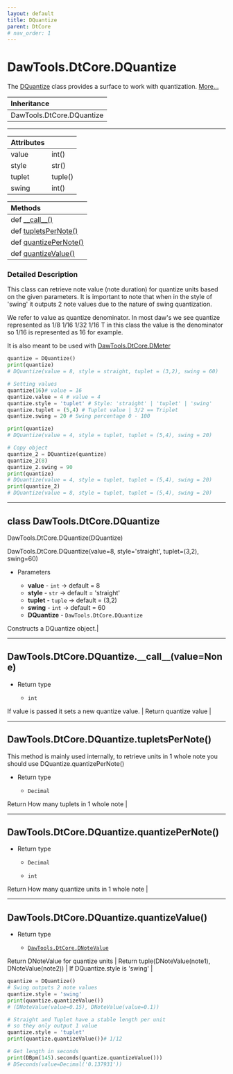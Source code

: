 ```yaml
---
layout: default
title: DQuantize
parent: DtCore
# nav_order: 1
---
```


# DawTools.DtCore.DQuantize

The [DQuantize](dquantize.html#class-dawtoolsdtcoredquantize) class provides a surface
to work with quantization. [More...](dquantize.html#detailed-description)

| Inheritance            |
|:-----------------------|
| DawTools.DtCore.DQuantize|

***

| Attributes|                  |
|:----------|:-----------------|
| value | int() |
| style | str() |
| tuplet | tuple() |
| swing | int() |

| Methods |
|:----------|
|def [\_\_call\_\_()](dquantize.html#dawtoolsdtcoredquantize__call__valuenone)|
|def [tupletsPerNote()](dquantize.html#dawtoolsdtcoredquantizetupletspernote)|
|def [quantizePerNote()](dquantize.html#dawtoolsdtcoredquantizequantizepernote)|
|def [quantizeValue()](dquantize.html#dawtoolsdtcoredquantizequantizevalue)|

### Detailed Description
This class can retrieve note value (note duration) for quantize units based on the given
parameters. It is important to note that when in the style of 'swing' it outputs 2 note values
due to the nature of swing quantization.

We refer to value as quantize denominator. In most daw's we see quantize represented as 1/8 1/16 1/32 1/16 T
 in this class the value is the denominator so 1/16 is represented as 16 for example.

It is also meant to be used with [DawTools.DtCore.DMeter](https://madponyinteractive.github.io/DawTools/DtCore/dmeter.html)

```python
quantize = DQuantize()
print(quantize)
# DQuantize(value = 8, style = straight, tuplet = (3,2), swing = 60)

# Setting values
quantize(16)# value = 16
quantize.value = 4 # value = 4
quantize.style = 'tuplet' # Style: 'straight' | 'tuplet' | 'swing'
quantize.tuplet = (5,4) # Tuplet value | 3/2 == Triplet
quantize.swing = 20 # Swing percentage 0 - 100

print(quantize)
# DQuantize(value = 4, style = tuplet, tuplet = (5,4), swing = 20)

# Copy object
quantize_2 = DQuantize(quantize)
quantize_2(8)
quantize_2.swing = 90
print(quantize)
# DQuantize(value = 4, style = tuplet, tuplet = (5,4), swing = 20)
print(quantize_2)
# DQuantize(value = 8, style = tuplet, tuplet = (5,4), swing = 20)

```

***

## class DawTools.DtCore.DQuantize
DawTools.DtCore.DQuantize(DQuantize)

DawTools.DtCore.DQuantize(value=8, style='straight', tuplet=(3,2), swing=60)

* Parameters

  * **value** - `int` -> default = 8
  * **style** - `str` -> default = 'straight'
  * **tuplet** - `tuple` -> default = (3,2)
  * **swing** - `int` -> default = 60
  * **DQuantize** - `DawTools.DtCore.DQuantize`

Constructs a DQuantize object.|

***

## DawTools.DtCore.DQuantize.\_\_call\_\_(value=None)
* Return type

  * `int`

If value is passed it sets a new quantize value. |
Return quantize value |

***

## DawTools.DtCore.DQuantize.tupletsPerNote()
This method is mainly used internally, to retrieve
units in 1 whole note you should use DQuantize.quantizePerNote()

* Return type

  * `Decimal`

Return How many tuplets in 1 whole note |

***

## DawTools.DtCore.DQuantize.quantizePerNote()
* Return type

  * `Decimal`

  * `int`

Return How many quantize units in 1 whole note |

***

## DawTools.DtCore.DQuantize.quantizeValue()

* Return type

  * [`DawTools.DtCore.DNoteValue`](https://madponyinteractive.github.io/DawTools/DtCore/dnotevalue.html)

Return DNoteValue for quantize units |
Return tuple(DNoteValue(note1), DNoteValue(note2)) | If DQuantize.style is 'swing' |

```python
quantize = DQuantize()
# Swing outputs 2 note values
quantize.style = 'swing'
print(quantize.quantizeValue())
# (DNoteValue(value=0.15), DNoteValue(value=0.1))

# Straight and Tuplet have a stable length per unit
# so they only output 1 value
quantize.style = 'tuplet'
print(quantize.quantizeValue())# 1/12

# Get length in seconds
print(DBpm(145).seconds(quantize.quantizeValue()))
# DSeconds(value=Decimal('0.137931'))
```
